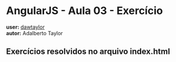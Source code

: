 # AngularJS - Aula 03 - Exercício   
**user:** [dawtaylor](https://github.com/dawtaylor)  
**autor:** Adalberto Taylor

## Exercícios resolvidos no arquivo index.html